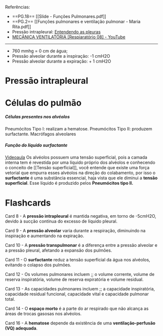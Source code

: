 Referências:
* ==PG.18== [[Slide - Funções Pulmonares.pdf]]
* ==PG.2== [[Funções pulmonares e ventilação pulmonar - Maria Rita.pdf]]
* Pressão intrapleural: [Entendendo as pleuras](https://youtu.be/tdI2FtophW4?si=3r3p6-HOyQkZ3KD7)
* [MECÂNICA VENTILATÓRIA [Respiaratório 08] - YouTube](https://www.youtube.com/watch?v=wO62hOYQQkI&ab_channel=ManualdeFisiologiaHumana)
---

* 760 mmhg = 0 cm de água;
* Pressão alveolar durante a inspiração: -1 cmH2O
* Pressão alveolar durante a expiração: + 1 cmH2O

# Pressão intrapleural


# Células do pulmão
##### Células presentes nos alvéolos
Pneumócitos Tipo I: realizam a hematose. 
Pneumócitos Tipo II: produzem surfactante. 
Macrófagos alveolares

##### Função do líquido surfactante
[Videoaula](https://youtu.be/OkwF5sA8D7Q?si=SVgrCDg70JBFMwmz)
Os alvéolos possuem uma tensão superficial, pois a camada interna tem é revestida por uma líquido próprio dos alvéolos e conhecendo o conceito de [[Tensão superficial]], você entende que existe uma força vetorial que empurra esses alvéolos na direção do colabamento, por isso o __surfactante__ é uma substância essencial, haja vista que ele diminui a __tensão superficial__. Esse líquido é produzido pelos __Pneumócitos tipo II.__

# Flashcards

Card 8 - A **pressão intrapleural** é mantida negativa, em torno de -5cmH2O, devido à sucção contínua do excesso de líquido pleural.

Card 9 - A **pressão alveolar** varia durante a respiração, diminuindo na inspiração e aumentando na expiração.

Card 10 - A **pressão transpulmonar** é a diferença entre a pressão alveolar e a pressão pleural, afetando a expansão dos pulmões.

Card 11 - O **surfactante** reduz a tensão superficial da água nos alvéolos, evitando o colapso dos pulmões.

Card 12 - Os volumes pulmonares incluem ;; o volume corrente, volume de reserva inspiratória, volume de reserva expiratória e volume residual.

Card 13 - As capacidades pulmonares incluem ;; a capacidade inspiratória, capacidade residual funcional, capacidade vital e capacidade pulmonar total.

Card 14 - O **espaço morto** é a parte do ar respirado que não alcança as áreas de trocas gasosas nos alvéolos.

Card 16 - A **hematose** depende da existência de uma **ventilação-perfusão (VQ) adequada**.